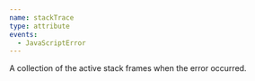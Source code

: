 ```yaml
---
name: stackTrace
type: attribute
events:
  - JavaScriptError
---
```


A collection of the active stack frames when the error occurred.